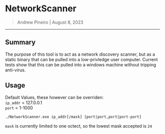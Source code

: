 # NetworkScanner
> Andrew Pineiro | August 8, 2023
---

## Summary
The purpose of this tool is to act as a network discovery scanner, but as a static binary that can be pulled into a low-privledge user computer. Current tests show that this can be pulled into a windows machine without tripping anti-virus.

## Usage

Default Values, these however can be overriden: \
`ip_addr` = 127.0.0.1 \
`port` = 1-1000

`./NetworkScanner.exe ip_addr[/mask] [port|port,port|port-port]`

`mask` is currently limited to one octect, so the lowest mask accepted is `24`